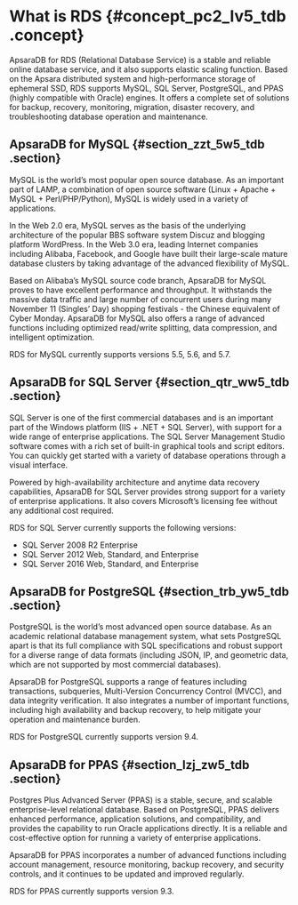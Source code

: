 # What is RDS {#concept_pc2_lv5_tdb .concept}

ApsaraDB for RDS \(Relational Database Service\) is a stable and reliable online database service, and it also supports elastic scaling function. Based on the Apsara distributed system and high-performance storage of ephemeral SSD, RDS supports MySQL, SQL Server, PostgreSQL, and PPAS \(highly compatible with Oracle\) engines. It offers a complete set of solutions for backup, recovery, monitoring, migration, disaster recovery, and troubleshooting database operation and maintenance.

## ApsaraDB for MySQL {#section_zzt_5w5_tdb .section}

MySQL is the world’s most popular open source database. As an important part of LAMP, a combination of open source software \(Linux + Apache + MySQL + Perl/PHP/Python\), MySQL is widely used in a variety of applications.

In the Web 2.0 era, MySQL serves as the basis of the underlying architecture of the popular BBS software system Discuz and blogging platform WordPress. In the Web 3.0 era, leading Internet companies including Alibaba, Facebook, and Google have built their large-scale mature database clusters by taking advantage of the advanced flexibility of MySQL.

Based on Alibaba’s MySQL source code branch, ApsaraDB for MySQL proves to have excellent performance and throughput. It withstands the massive data traffic and large number of concurrent users during many November 11 \(Singles’ Day\) shopping festivals - the Chinese equivalent of Cyber Monday. ApsaraDB for MySQL also offers a range of advanced functions including optimized read/write splitting, data compression, and intelligent optimization.

RDS for MySQL currently supports versions 5.5, 5.6, and 5.7.

## ApsaraDB for SQL Server {#section_qtr_ww5_tdb .section}

SQL Server is one of the first commercial databases and is an important part of the Windows platform \(IIS + .NET + SQL Server\), with support for a wide range of enterprise applications. The SQL Server Management Studio software comes with a rich set of built-in graphical tools and script editors. You can quickly get started with a variety of database operations through a visual interface.

Powered by high-availability architecture and anytime data recovery capabilities, ApsaraDB for SQL Server provides strong support for a variety of enterprise applications. It also covers Microsoft’s licensing fee without any additional cost required.

RDS for SQL Server currently supports the following versions:

-   SQL Server 2008 R2 Enterprise
-   SQL Server 2012 Web, Standard, and Enterprise
-   SQL Server 2016 Web, Standard, and Enterprise

## ApsaraDB for PostgreSQL {#section_trb_yw5_tdb .section}

PostgreSQL is the world’s most advanced open source database. As an academic relational database management system, what sets PostgreSQL apart is that its full compliance with SQL specifications and robust support for a diverse range of data formats \(including JSON, IP, and geometric data, which are not supported by most commercial databases\).

ApsaraDB for PostgreSQL supports a range of features including transactions, subqueries, Multi-Version Concurrency Control \(MVCC\), and data integrity verification. It also integrates a number of important functions, including high availability and backup recovery, to help mitigate your operation and maintenance burden.

RDS for PostgreSQL currently supports version 9.4.

## ApsaraDB for PPAS {#section_lzj_zw5_tdb .section}

Postgres Plus Advanced Server \(PPAS\) is a stable, secure, and scalable enterprise-level relational database. Based on PostgreSQL, PPAS delivers enhanced performance, application solutions, and compatibility, and provides the capability to run Oracle applications directly. It is a reliable and cost-effective option for running a variety of enterprise applications.

ApsaraDB for PPAS incorporates a number of advanced functions including account management, resource monitoring, backup recovery, and security controls, and it continues to be updated and improved regularly.

RDS for PPAS currently supports version 9.3.

